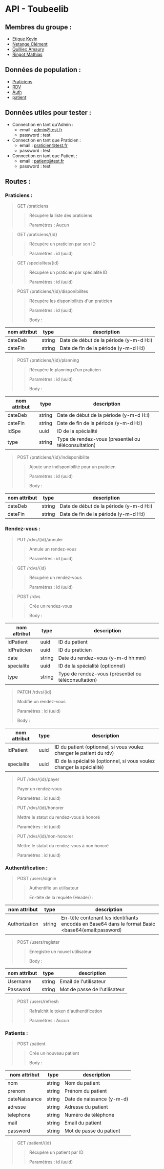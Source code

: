# API - Toubeelib

## Membres du groupe :
- [Etique Kevin](https://github.com/EtiqueKevin)
- [Netange Clément](https://github.com/clem-png)
- [Quilliec Amaury](https://github.com/Aliec-AQ)
- [Ringot Mathias](https://github.com/4n0m4lie)

## Données de population :
- [Praticiens](https://github.com/clem-png/toubeelib-2/tree/main/api-praticiens/app/sql)
- [RDV](https://github.com/clem-png/toubeelib-2/tree/main/api-rdv/app/sql)
- [Auth](https://github.com/clem-png/toubeelib-2/tree/main/api-auth/app/sql)
- [patient](https://github.com/clem-png/toubeelib-2/tree/main/api-patient/app/src)

## Données utiles pour tester :
- Connection en tant qu'Admin :
  - email : admin@test.fr
  - password : test
- Connection en tant que Praticien :
  - email : praticien@test.fr
  - password : test
- Connection en tant que Patient :
  - email : patient@test.fr
  - password : test

## Routes :

### Praticiens :
> GET /praticiens
>
>> Récupère la liste des praticiens
>>
>> Paramètres : Aucun

> GET /praticiens/{id}
>
>> Récupère un praticien par son ID
>>
>> Paramètres : id (uuid)

> GET /specialites/{id}
>
>> Récupère un praticien par spécialité ID
>>
>> Paramètres : id (uuid)

> POST /praticiens/{id}/disponibilites
>
>> Récupère les disponibilités d'un praticien
>>
>> Paramètres : id (uuid)
>>
>> Body :

| nom attribut | type   | description                              |
|--------------|--------|------------------------------------------|
| dateDeb      | string | Date de début de la période (y-m-d H:i)  |
| dateFin      | string | Date de fin de la période (y-m-d H:i)    |

> POST /praticiens/{id}/planning
>
>> Récupère le planning d'un praticien
>>
>> Paramètres : id (uuid)
>>
>> Body :

| nom attribut | type   | description                              |
|--------------|--------|------------------------------------------|
| dateDeb      | string | Date de début de la période (y-m-d H:i)  |
| dateFin      | string | Date de fin de la période (y-m-d H:i)    |
| idSpe        | uuid   | ID de la spécialité                      |
| type         | string | Type de rendez-vous (presentiel ou téléconsultation) |

> POST /praticiens/{id}/indisponibilite
>
>> Ajoute une indisponibilité pour un praticien
>>
>> Paramètres : id (uuid)
>> 
>> Body :

| nom attribut | type   | description                              |
|--------------|--------|------------------------------------------|
| dateDeb      | string | Date de début de la période (y-m-d H:i)  |
| dateFin      | string | Date de fin de la période (y-m-d H:i)    |

### Rendez-vous :
> PUT /rdvs/{id}/annuler
>
>> Annule un rendez-vous
>>
>> Paramètres : id (uuid)

> GET /rdvs/{id}
>
>> Récupère un rendez-vous
>>
>> Paramètres : id (uuid)

> POST /rdvs
>
>> Crée un rendez-vous
>>
>> Body :

| nom attribut | type   | description                                          |
|--------------|--------|------------------------------------------------------|
| idPatient    | uuid   | ID du patient                                        |
| idPraticien  | uuid   | ID du praticien                                      |
| date         | string | Date du rendez-vous (y-m-d hh:mm)                    |
| specialite   | uuid   | ID de la spécialité (optionnel)                      |
| type         | string | Type de rendez-vous (présentiel ou téléconsultation) |

> PATCH /rdvs/{id}
> 
> Modifie un rendez-vous
> 
> Paramètres : id (uuid)
> 
> Body :

| nom attribut | type   | description                                                             |
|--------------|--------|-------------------------------------------------------------------------|
| idPatient    | uuid   | ID du patient  (optionnel, si vous voulez changer le patient du rdv)     |
| specialite   | uuid   | ID de la spécialité (optionnel, si vous voulez changer la spécialité)    |

> PUT /rdvs/{id}/payer
> 
> Payer un rendez-vous
> 
> Paramètres : id (uuid)

> PUT /rdvs/{id}/honorer
> 
> Mettre le statut du rendez-vous à honoré
> 
> Paramètres : id (uuid)

> PUT /rdvs/{id}/non-honorer
> 
> Mettre le statut du rendez-vous à non honoré
> 
> Paramètres : id (uuid)

### Authentification :
> POST /users/signin
>
>> Authentifie un utilisateur
>>
>> En-tête de la requête (Header) :

| nom attribut | type   | description                   |
|--------------|--------|-------------------------------|
| Authorization | string | En-tête contenant les identifiants encodés en Base64 dans le format Basic <base64(email:password) |

> POST /users/register
>
>> Enregistre un nouvel utilisateur
>>
>> Body :

| nom attribut | type   | description                   |
|--------------|--------|-------------------------------|
| Username     | string | Email de l'utilisateur        |
| Password     | string | Mot de passe de l'utilisateur |

> POST /users/refresh
>
>> Rafraîchit le token d'authentification
>>
>> Paramètres : Aucun

### Patients :
> POST /patient
>
>> Crée un nouveau patient
>>
>> Body :

| nom attribut  | type   | description                |
|---------------|--------|----------------------------|
| nom           | string | Nom du patient             |
| prenom        | string | Prénom du patient          |
| dateNaissance | string | Date de naissance (y-m-d)  |
| adresse       | string | Adresse du patient         |
| telephone     | string | Numéro de téléphone        |
| mail          | string | Email du patient           |
| password      | string | Mot de passe du patient    |

> GET /patient/{id}
>
>> Récupère un patient par ID
>>
>> Paramètres : id (uuid)
